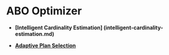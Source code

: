 # ABO Optimizer<a name="EN-US_TOPIC_0000001316285534"></a>

-   **[Intelligent Cardinality Estimation] (intelligent-cardinality-estimation.md)** 

-   **[Adaptive Plan Selection](adaptive-plan-selection.md)** 
